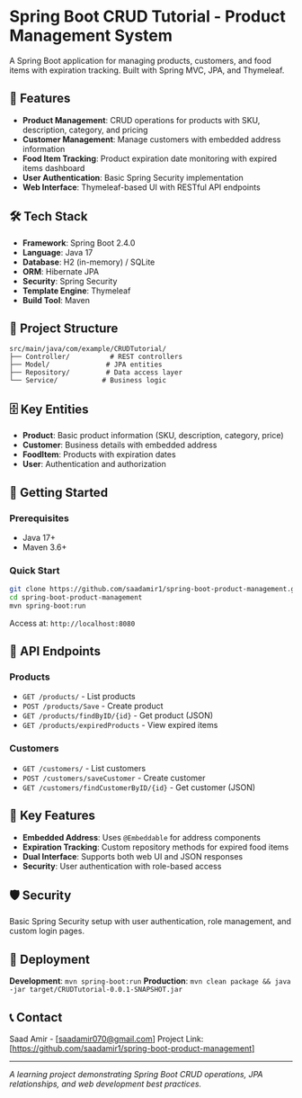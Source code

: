 # Spring Boot CRUD Tutorial - Product Management System

A Spring Boot application for managing products, customers, and food items with expiration tracking. Built with Spring MVC, JPA, and Thymeleaf.

## 🚀 Features

- **Product Management**: CRUD operations for products with SKU, description, category, and pricing
- **Customer Management**: Manage customers with embedded address information
- **Food Item Tracking**: Product expiration date monitoring with expired items dashboard
- **User Authentication**: Basic Spring Security implementation
- **Web Interface**: Thymeleaf-based UI with RESTful API endpoints

## 🛠️ Tech Stack

- **Framework**: Spring Boot 2.4.0
- **Language**: Java 17
- **Database**: H2 (in-memory) / SQLite
- **ORM**: Hibernate JPA
- **Security**: Spring Security
- **Template Engine**: Thymeleaf
- **Build Tool**: Maven

## 📁 Project Structure

```
src/main/java/com/example/CRUDTutorial/
├── Controller/          # REST controllers
├── Model/              # JPA entities
├── Repository/         # Data access layer
└── Service/           # Business logic
```

## 🗄️ Key Entities

- **Product**: Basic product information (SKU, description, category, price)
- **Customer**: Business details with embedded address
- **FoodItem**: Products with expiration dates
- **User**: Authentication and authorization

## 🚀 Getting Started

### Prerequisites
- Java 17+
- Maven 3.6+

### Quick Start
```bash
git clone https://github.com/saadamir1/spring-boot-product-management.git
cd spring-boot-product-management
mvn spring-boot:run
```

Access at: `http://localhost:8080`

## 📡 API Endpoints

### Products
- `GET /products/` - List products
- `POST /products/Save` - Create product
- `GET /products/findByID/{id}` - Get product (JSON)
- `GET /products/expiredProducts` - View expired items

### Customers
- `GET /customers/` - List customers
- `POST /customers/saveCustomer` - Create customer
- `GET /customers/findCustomerByID/{id}` - Get customer (JSON)

## 🎯 Key Features

- **Embedded Address**: Uses `@Embeddable` for address components
- **Expiration Tracking**: Custom repository methods for expired food items
- **Dual Interface**: Supports both web UI and JSON responses
- **Security**: User authentication with role-based access

## 🛡️ Security

Basic Spring Security setup with user authentication, role management, and custom login pages.

## 🚀 Deployment

**Development**: `mvn spring-boot:run`
**Production**: `mvn clean package && java -jar target/CRUDTutorial-0.0.1-SNAPSHOT.jar`

## 📞 Contact

Saad Amir - [saadamir070@gmail.com]
Project Link: [https://github.com/saadamir1/spring-boot-product-management]

---

*A learning project demonstrating Spring Boot CRUD operations, JPA relationships, and web development best practices.*

